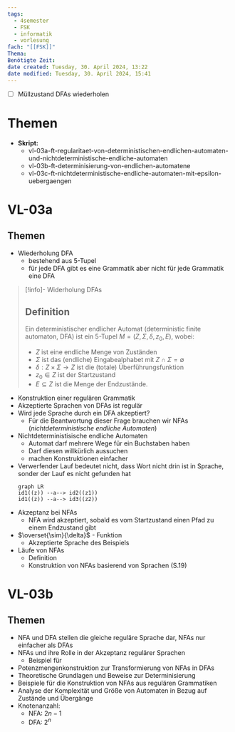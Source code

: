 ```yaml
---
tags:
  - 4semester
  - FSK
  - informatik
  - vorlesung
fach: "[[FSK]]"
Thema: 
Benötigte Zeit:
date created: Tuesday, 30. April 2024, 13:22
date modified: Tuesday, 30. April 2024, 15:41
---
```


- [ ] Müllzustand DFAs wiederholen
# Themen
- **Skript:**
	- vl-03a-ft-regularitaet-von-deterministischen-endlichen-automaten-und-nichtdeterministische-endliche-automaten
	- vl-03b-ft-determinisierung-von-endlichen-automatene
	- vl-03c-ft-nichtdeterministische-endliche-automaten-mit-epsilon-uebergaengen

# VL-03a
## Themen

- Wiederholung DFA
	- bestehend aus 5-Tupel
	- für jede DFA gibt es eine Grammatik aber nicht für jede Grammatik eine DFA
 >[!info]- Widerholung DFAs
 >## Definition
 >Ein deterministischer endlicher Automat (deterministic finite automaton, DFA) ist ein 5-Tupel $M = (Z, \Sigma, \delta, z_0, E)$, wobei:
>- $Z$ ist eine endliche Menge von Zuständen
>- $\Sigma$ ist das (endliche) Eingabealphabet mit $Z \cap \Sigma = \emptyset$
>- $\delta: Z \times \Sigma \rightarrow Z$ ist die (totale) Überführungsfunktion
>- $z_0 \in Z$ ist der Startzustand
>- $E \subseteq Z$ ist die Menge der Endzustände.
- Konstruktion einer regulären Grammatik
- Akzeptierte Sprachen von DFAs ist regulär
- Wird jede Sprache durch ein DFA akzeptiert?
	- Für die Beantwortung dieser Frage brauchen wir NFAs (*nichtdeterministische endliche Automaten*)
- Nichtdeterministisische endliche Automaten
	- Automat darf mehrere Wege für ein Buchstaben haben
	- Darf diesen willkürlich aussuchen
	- machen Konstruktionen einfacher
- Verwerfender Lauf bedeutet nicht, dass Wort nicht drin ist in Sprache, sonder der Lauf es nicht gefunden hat
	```mermaid
	graph LR
	id1((z)) --a--> id2((z1))
	id1((z)) --a--> id3((z2))
	```
- Akzeptanz bei NFAs
	- NFA wird akzeptiert, sobald es vom Startzustand einen Pfad zu einem Endzustand gibt
- $\overset{\sim}{\delta}$ - Funktion
	- Akzeptierte Sprache des Beispiels
- Läufe von NFAs
	- Definition
	- Konstruktion von NFAs basierend von Sprachen (S.19)

# VL-03b

## Themen

- NFA und DFA stellen die gleiche reguläre Sprache dar, NFAs nur einfacher als DFAs
- NFAs und ihre Rolle in der Akzeptanz regulärer Sprachen
	- Beispiel für
- Potenzmengenkonstruktion zur Transformierung von NFAs in DFAs
- Theoretische Grundlagen und Beweise zur Determinisierung
- Beispiele für die Konstruktion von NFAs aus regulären Grammatiken
- Analyse der Komplexität und Größe von Automaten in Bezug auf Zustände und Übergänge
- Knotenanzahl:
	- NFA: $2n-1$
	- DFA: $2^n$ 